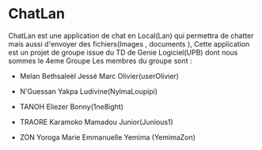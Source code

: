 # ChatLan

ChatLan est une application de chat en Local(Lan) qui permettra de chatter mais aussi d'envoyer des fichiers(Images , documents ),
Cette application est un projet de groupe issue du TD de Genie Logiciel(UPB) dont nous sommes le 4eme Groupe
Les membres du groupe sont :

- Melan Bethsaleèl Jessé Marc Olivier(userOlivier)
- N'Guessan Yakpa Ludivine(NylmaLoupipi)
- TANOH Eliezer Bonny(1ne8ight)

- TRAORE Karamoko Mamadou Junior(Junious1)
- ZON Yoroga Marie Emmanuelle Yemima (YemimaZon)

